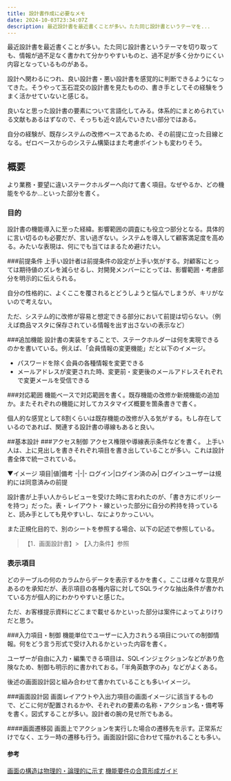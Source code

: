 ```yaml
---
title: 設計書作成に必要なメモ
date: 2024-10-03T23:34:07Z
description: 最近設計書を最近書くことが多い。たた同じ設計書というテーマを...
---
```


最近設計書を最近書くことが多い。たた同じ設計書というテーマを切り取っても、情報が過不足なく書かれて分かりやすいものと、過不足が多く分かりにくい内容となっているものがある。

設計へ関わるにつれ、良い設計書・悪い設計書を感覚的に判断できるようになってきた。そうやって玉石混交の設計書を見たものの、書き手としてその経験をうまく活かせていないと感じる。


良いなと思った設計書の要素について言語化してみる。体系的にまとめられている文献もあるはずなので、そっちも近々読んでいきたい部分ではある。

自分の経験が、既存システムの改修ベースであるため、その前提に立った目線となる。ゼロベースからのシステム構築はまた考慮ポイントも変わりそう。


## 概要
より業務・要望に違いステークホルダーへ向けて書く項目。なぜやるか、どの機能をやるか…といった部分を書く。
### 目的
設計書の機能導入に至った経緯。影響範囲の調査にも役立つ部分となる。具体的に言い切るのも必要だが、言い過ぎない。システムを導入して顧客満足度を高める。みたいな表現は、何にでも当てはまるため避けたい。

###前提条件
上手い設計者は前提条件の設定が上手い気がする。対顧客にとっては期待値のズレを減らせるし、対開発メンバーにとっては、影響範囲・考慮部分を明示的に伝えられる。

自分の性格的に、よくここを覆されるとどうしようと悩んでしまうが、キリがないので考えない。

ただ、システム的に改修が容易と想定できる部分において前提は切らない。（例えば商品マスタに保存されている情報を出す出さないの表示など）

###追加機能
設計書の実装をすることで、ステークホルダーは何を実現できるのかを書いている。例えば、「会員情報の変更機能」だと以下のイメージ。
- パスワードを除く会員の各種情報を変更できる
- メールアドレスが変更された時、変更前・変更後のメールアドレスそれぞれで変更メールを受信できる

###対応範囲
機能ベースで対応範囲を書く。既存機能の改修か新規機能の追加か。またそれぞれの機能に対してカスタマイズ概要を箇条書きで書く。

個人的な感覚として8割くらいは既存機能の改修が入る気がする。もし存在しているのであれば、関連する設計書の導線もあると良い。

##基本設計
###アクセス制御
アクセス権限や導線表示条件などを書く。
上手い人は、上に見出しを書きそれぞれ項目を書き出していることが多い。これは設計書全体で統一されている。

▼イメージ
項目|値|備考
-|-|-
ログイン|ログイン済のみ| ログインユーザーは規約には同意済みの前提

設計書が上手い人からレビューを受けた時に言われたのが、「書き方にポリシーを持つ」だった。表・レイアウト・線といった部分に自分の矜持を持っていると、読み手としても見やすいし、なによりかっこいい。

また正規化目的で、別のシートを参照する場合、以下の記述で参照している。
> 【1．画面設計書】> 【入力条件】参照


### 表示項目
どのテーブルの何のカラムからデータを表示するかを書く。ここは様々な意見があるのを承知だが、表示項目の各種内容に対してSQLライクな抽出条件が書かれている方が個人的にわかりやすいと感じた。

ただ、お客様提示資料にどこまで載せるかといった部分は案件によってよりけりだと思う。

###入力項目・制御
機能単位でユーザーに入力されうる項目についての制御情報。何をどう言う形式で受け入れるかといった内容を書く。

ユーザーが自由に入力・編集できる項目は、SQLインジェクションなどがあり危険なため、制御も明示的に書かれておる。「半角英数字のみ」などがよくある。

後述の画面設計図と組み合わせて書かれていることも多いイメージ。


###画面設計図
画面レイアウトや入出力項目の画面イメージに該当するもので、どこに何が配置されるかや、それぞれの要素の名称・アクション名・備考等を書く。図式することが多い。設計者の腕の見せ所でもある。

####画面遷移図
画面上でアクションを実行した場合の遷移先を示す。正常系だけでなく、エラー時の遷移も行う。画面設計図に合わせて描かれることも多い。

#### 参考
[画面の構造は物理的・論理的に示す](https://xtech.nikkei.com/it/article/COLUMN/20090108/322455/)
[機能要件の合意形成ガイド](https://www.ipa.go.jp/archive/files/000004517.pdf)

